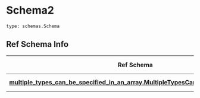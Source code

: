 # Schema2
```
type: schemas.Schema
```

## Ref Schema Info
Ref Schema | Input Type | Output Type
---------- | ---------- | -----------
[**multiple_types_can_be_specified_in_an_array.MultipleTypesCanBeSpecifiedInAnArray**](../../../../../../../components/schema/multiple_types_can_be_specified_in_an_array.md) | int, str | int, str
